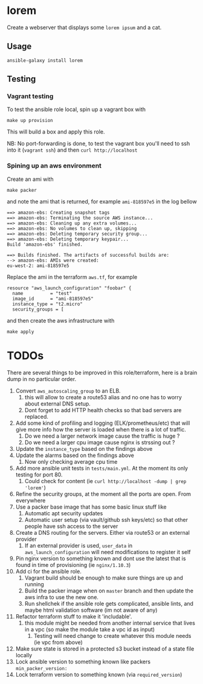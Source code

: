 # lorem

Create a webserver that displays some `lorem ipsum` and a cat.

## Usage

`ansible-galaxy install lorem`

## Testing

### Vagrant testing

To test the ansible role local, spin up a vagrant box with

```
make up provision
```

This will build a box and apply this role.

NB: No port-forwarding is done, to test the vagrant box you'll need to ssh
into it (`vagrant ssh`) and then `curl http://localhost`

### Spining up an aws environment

Create an ami with

```
make packer
```

and note the ami that is returned, for example `ami-818597e5` in the log bellow

```
==> amazon-ebs: Creating snapshot tags
==> amazon-ebs: Terminating the source AWS instance...
==> amazon-ebs: Cleaning up any extra volumes...
==> amazon-ebs: No volumes to clean up, skipping
==> amazon-ebs: Deleting temporary security group...
==> amazon-ebs: Deleting temporary keypair...
Build 'amazon-ebs' finished.

==> Builds finished. The artifacts of successful builds are:
--> amazon-ebs: AMIs were created:
eu-west-2: ami-818597e5
```

Replace the ami in the terraform `aws.tf`, for example

```
resource "aws_launch_configuration" "foobar" {
  name          = "test"
  image_id      = "ami-818597e5"
  instance_type = "t2.micro"
  security_groups = [
```

and then create the aws infrastructure with

```
make apply
```

# TODOs

There are several things to be improved in this role/terraform, here is a brain
dump in no particular order.

1. Convert `aws_autoscaling_group` to an ELB.
    1. this will allow to create a route53 alias and no one has to worry about
  external DNS setup.
    2. Dont forget to add HTTP health checks so that bad servers are replaced.
2. Add some kind of profiling and logging (ELK/prometheus/etc) that will give
more info how the server is loaded when there is a lot of traffic.
    1. Do we need a larger network image cause the traffic is huge ?
    2. Do we need a larger cpu image cause nginx is strssing out ?
3. Update the `instance_type` based on the findings above
4. Update the alarms based on the findings above
    1. Now only checking average cpu time
5. Add more ansible unit tests in `tests/main.yml`. At the moment its only
testing for port 80.
    1. Could check for content (ie `curl http://localhost -dump | grep 'lorem'`)
6. Refine the security groups, at the moment all the ports are open. From
everywhere
7. Use a packer base image that has some basic linux stuff like
    1. Automatic apt security updates
    2. Automatic user setup (via vault/github ssh keys/etc) so that other people
  have ssh access to the server
8. Create a DNS routing for the servers. Either via route53 or an external
provider
    1. If an external provider is used, `user_data` in `aws_launch_configuration`
  will need modifications to register it self
9. Pin nginx version to something known and dont use the latest that is found
in time of provisioning (ie `nginx/1.10.3`)
10. Add ci for the ansible role.
    1. Vagrant build should be enough to make sure things are up and running
    2. Build the packer image when on `master` branch and then update the
  aws infra to use the new one.
    3. Run shellchek if the ansible role gets complicated, ansible lints, and
  maybe html validation software (im not aware of any)
11. Refactor terraform stuff to make it 'includable'.
    1. this module might be needed from another internal service that lives in a
  vpc (so make the module take a vpc id as input)
        1. Testing will need change to create whatever this module needs (ie
    vpc from above)
12. Make sure state is stored in a protected s3 bucket instead of a state file
locally
13. Lock ansible version to something known like packers `min_packer_version:`
14. Lock terraform version to something known (via `required_version`)
